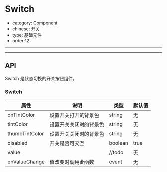# Switch

- category: Component
- chinese: 开关
- type: 基础元件
- order:12

---

---
## API
Switch 是状态切换的开关按钮组件。

### Switch

属性 | 说明 | 类型 | 默认值
-----|-----|-----|------
onTintColor | 设置开关打开的背景色 | string | 无
tintColor | 设置开关关闭时的背景色 | string | 无
thumbTintColor | 设置开关关闭时的背景色 | string | 无
disabled | 开关是否可交互 | boolean | true
value |  | //todo | 无
onValueChange | 值改变时调用此函数 | event | 无
